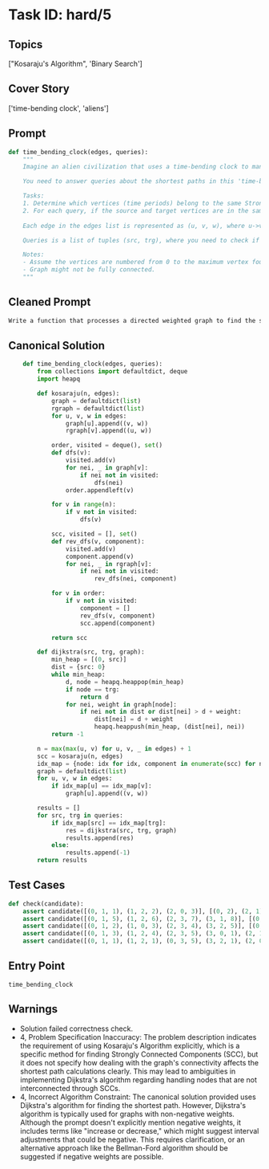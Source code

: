 # Task ID: hard/5

## Topics

["Kosaraju's Algorithm", 'Binary Search']

## Cover Story

['time-bending clock', 'aliens']

## Prompt

```python
def time_bending_clock(edges, queries):
    """
    Imagine an alien civilization that uses a time-bending clock to manage interconnected times. Each temporal connection between two periods of time has an interval value which can increase or decrease as you move between them. These intervals and connections can be visualized as a directed graph where each vertex represents a period of time and each directed edge represents a connection with an interval value as its weight.

    You need to answer queries about the shortest paths in this 'time-bending clock'. However, not only are you interested in the minimum distance, but also in strengthening the connectivity between these time periods using the concept of Strongly Connected Components (SCC) and exploring if the source and target are in the same SCC before finding the shortest path.

    Tasks:
    1. Determine which vertices (time periods) belong to the same Strongly Connected Component using Kosaraju's algorithm.
    2. For each query, if the source and target vertices are in the same SCC, perform a Dijkstra's algorithm to find the shortest path. If they aren't in the same SCC or if there's no path, return -1.
    
    Each edge in the edges list is represented as (u, v, w), where u->v is a directed edge with weight w. 

    Queries is a list of tuples (src, trg), where you need to check if there's a path from src to trg and determine the shortest path if possible.

    Notes:
    - Assume the vertices are numbered from 0 to the maximum vertex found in the edges list.
    - Graph might not be fully connected.
    """
```

## Cleaned Prompt

```python
Write a function that processes a directed weighted graph to find the shortest paths for specified queries using Strongly Connected Components (SCC) separation and Dijkstra's shortest path algorithm. If source and target are not in the same SCC or no path exists, return -1.
```

## Canonical Solution

```python
    def time_bending_clock(edges, queries):
        from collections import defaultdict, deque
        import heapq

        def kosaraju(n, edges):
            graph = defaultdict(list)
            rgraph = defaultdict(list)
            for u, v, w in edges:
                graph[u].append((v, w))
                rgraph[v].append((u, w))

            order, visited = deque(), set()
            def dfs(v):
                visited.add(v)
                for nei, _ in graph[v]:
                    if nei not in visited:
                        dfs(nei)
                order.appendleft(v)

            for v in range(n):
                if v not in visited:
                    dfs(v)

            scc, visited = [], set()
            def rev_dfs(v, component):
                visited.add(v)
                component.append(v)
                for nei, _ in rgraph[v]:
                    if nei not in visited:
                        rev_dfs(nei, component)

            for v in order:
                if v not in visited:
                    component = []
                    rev_dfs(v, component)
                    scc.append(component)

            return scc

        def dijkstra(src, trg, graph):
            min_heap = [(0, src)]
            dist = {src: 0}
            while min_heap:
                d, node = heapq.heappop(min_heap)
                if node == trg:
                    return d
                for nei, weight in graph[node]:
                    if nei not in dist or dist[nei] > d + weight:
                        dist[nei] = d + weight
                        heapq.heappush(min_heap, (dist[nei], nei))
            return -1

        n = max(max(u, v) for u, v, _ in edges) + 1
        scc = kosaraju(n, edges)
        idx_map = {node: idx for idx, component in enumerate(scc) for node in component}
        graph = defaultdict(list)
        for u, v, w in edges:
            if idx_map[u] == idx_map[v]:
                graph[u].append((v, w))

        results = []
        for src, trg in queries:
            if idx_map[src] == idx_map[trg]:
                res = dijkstra(src, trg, graph)
                results.append(res)
            else:
                results.append(-1)
        return results
```

## Test Cases

```python
def check(candidate):
    assert candidate([(0, 1, 1), (1, 2, 2), (2, 0, 3)], [(0, 2), (2, 1)]) == [3, -1], 'Test case 1 failed'
    assert candidate([(0, 1, 5), (1, 2, 6), (2, 3, 7), (3, 1, 8)], [(0, 3), (3, 0)]) == [-1, -1], 'Test case 2 failed'
    assert candidate([(0, 1, 2), (1, 0, 3), (2, 3, 4), (3, 2, 5)], [(0, 1), (2, 3)]) == [2, 4], 'Test case 3 failed'
    assert candidate([(0, 1, 3), (1, 2, 4), (2, 3, 5), (3, 0, 1), (2, 1, 1)], [(0, 3), (1, 0)]) == [9, 2], 'Test case 4 failed'
    assert candidate([(0, 1, 1), (1, 2, 1), (0, 3, 5), (3, 2, 1), (2, 0, 10)], [(0, 2), (3, 0), (1, 3)]) == [2, 16, 6], 'Test case 5 failed'
```

## Entry Point

`time_bending_clock`

## Warnings

- Solution failed correctness check.
- 4, Problem Specification Inaccuracy: The problem description indicates the requirement of using Kosaraju's Algorithm explicitly, which is a specific method for finding Strongly Connected Components (SCC), but it does not specify how dealing with the graph's connectivity affects the shortest path calculations clearly. This may lead to ambiguities in implementing Dijkstra's algorithm regarding handling nodes that are not interconnected through SCCs.
- 4, Incorrect Algorithm Constraint: The canonical solution provided uses Dijkstra's algorithm for finding the shortest path. However, Dijkstra's algorithm is typically used for graphs with non-negative weights. Although the prompt doesn't explicitly mention negative weights, it includes terms like "increase or decrease," which might suggest interval adjustments that could be negative. This requires clarification, or an alternative approach like the Bellman-Ford algorithm should be suggested if negative weights are possible.

